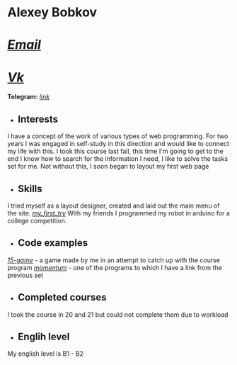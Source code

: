 # **Alexey Bobkov**
 [*Email*](alekseixxxbobkov@bk.ru)
 ====
 [*Vk*](https://vk.com/lesha122)
 ====
 **Telegram:** [*link*](https://t.me/ChokoPieka)
 * ## Interests
 I have a concept of the work of various types of web programming. 
 For two years I was engaged in self-study in this direction and would like to connect my life with this.
 I took this course last fall, this time I'm going to get to the end 
 I know how to search for the information I need, I like to solve the tasks set for me. Not without this, I soon began to layout my first web page
 * ## Skills
 I tried myself as a layout designer, created and laid out the main menu of the site. [*my_first_try*](https://alexeybobkovv.github.io/First-try/)
 With my friends I programmed my robot in arduino for a college competition.
 * ## Code examples 
 [*15-game*](https://alexeybobkovv.github.io/15th-Game/) - a game made by me in an attempt to catch up with the course program
 [*momentum*](https://rolling-scopes-school.github.io/alexeybobkovv-JS2020Q3/momentum/) - one of the programs to which I have a link from the previous set
 * ## Сompleted courses 
 I took the course in 20 and 21 but could not complete them due to workload
 * ## Englih level 
 My english level is B1 - B2

